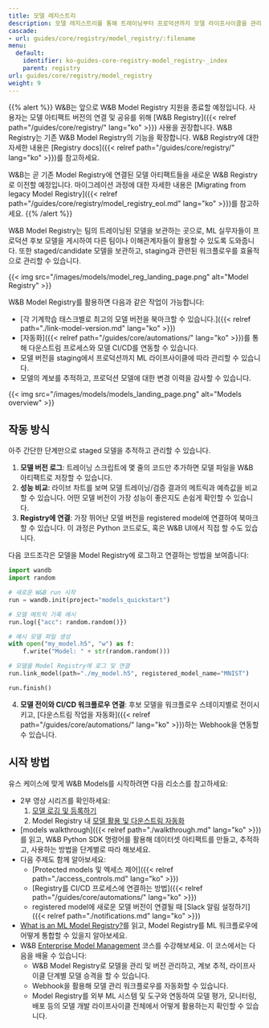 ```yaml
---
title: 모델 레지스트리
description: 모델 레지스트리를 통해 트레이닝부터 프로덕션까지 모델 라이프사이클을 관리하세요
cascade:
- url: guides/core/registry/model_registry/:filename
menu:
  default:
    identifier: ko-guides-core-registry-model_registry-_index
    parent: registry
url: guides/core/registry/model_registry
weight: 9
---
```


{{% alert %}}
W&B는 앞으로 W&B Model Registry 지원을 종료할 예정입니다. 사용자는 모델 아티팩트 버전의 연결 및 공유를 위해 [W&B Registry]({{< relref path="/guides/core/registry/" lang="ko" >}}) 사용을 권장합니다. W&B Registry는 기존 W&B Model Registry의 기능을 확장합니다. W&B Registry에 대한 자세한 내용은 [Registry docs]({{< relref path="/guides/core/registry/" lang="ko" >}})를 참고하세요.

W&B는 곧 기존 Model Registry에 연결된 모델 아티팩트들을 새로운 W&B Registry로 이전할 예정입니다. 마이그레이션 과정에 대한 자세한 내용은 [Migrating from legacy Model Registry]({{< relref path="/guides/core/registry/model_registry_eol.md" lang="ko" >}})를 참고하세요.
{{% /alert %}}

W&B Model Registry는 팀의 트레이닝된 모델을 보관하는 곳으로, ML 실무자들이 프로덕션 후보 모델을 게시하여 다른 팀이나 이해관계자들이 활용할 수 있도록 도와줍니다. 또한 staged/candidate 모델을 보관하고, staging과 관련된 워크플로우를 효율적으로 관리할 수 있습니다.

{{< img src="/images/models/model_reg_landing_page.png" alt="Model Registry" >}}

W&B Model Registry를 활용하면 다음과 같은 작업이 가능합니다:

* [각 기계학습 태스크별로 최고의 모델 버전을 북마크할 수 있습니다.]({{< relref path="./link-model-version.md" lang="ko" >}})
* [자동화]({{< relref path="/guides/core/automations/" lang="ko" >}})를 통해 다운스트림 프로세스와 모델 CI/CD를 연동할 수 있습니다.
* 모델 버전을 staging에서 프로덕션까지 ML 라이프사이클에 따라 관리할 수 있습니다.
* 모델의 계보를 추적하고, 프로덕션 모델에 대한 변경 이력을 감사할 수 있습니다.

{{< img src="/images/models/models_landing_page.png" alt="Models overview" >}}

## 작동 방식
아주 간단한 단계만으로 staged 모델을 추적하고 관리할 수 있습니다.

1. **모델 버전 로그**: 트레이닝 스크립트에 몇 줄의 코드만 추가하면 모델 파일을 W&B 아티팩트로 저장할 수 있습니다.
2. **성능 비교**: 라이브 차트를 보며 모델 트레이닝/검증 결과의 메트릭과 예측값을 비교할 수 있습니다. 어떤 모델 버전이 가장 성능이 좋은지도 손쉽게 확인할 수 있습니다.
3. **Registry에 연결**: 가장 뛰어난 모델 버전을 registered model에 연결하여 북마크할 수 있습니다. 이 과정은 Python 코드로도, 혹은 W&B UI에서 직접 할 수도 있습니다.

다음 코드조각은 모델을 Model Registry에 로그하고 연결하는 방법을 보여줍니다:

```python
import wandb
import random

# 새로운 W&B run 시작
run = wandb.init(project="models_quickstart")

# 모델 메트릭 기록 예시
run.log({"acc": random.random()})

# 예시 모델 파일 생성
with open("my_model.h5", "w") as f:
    f.write("Model: " + str(random.random()))

# 모델을 Model Registry에 로그 및 연결
run.link_model(path="./my_model.h5", registered_model_name="MNIST")

run.finish()
```

4. **모델 전이와 CI/CD 워크플로우 연결**: 후보 모델을 워크플로우 스테이지별로 전이시키고, [다운스트림 작업을 자동화]({{< relref path="/guides/core/automations/" lang="ko" >}})하는 Webhook을 연동할 수 있습니다.


## 시작 방법
유스 케이스에 맞게 W&B Models를 시작하려면 다음 리소스를 참고하세요:

* 2부 영상 시리즈를 확인하세요:
  1. [모델 로깅 및 등록하기](https://www.youtube.com/watch?si=MV7nc6v-pYwDyS-3&v=ZYipBwBeSKE&feature=youtu.be)
  2. Model Registry 내 [모델 활용 및 다운스트림 자동화](https://www.youtube.com/watch?v=8PFCrDSeHzw)
* [models walkthrough]({{< relref path="./walkthrough.md" lang="ko" >}})를 읽고, W&B Python SDK 명령어를 활용해 데이터셋 아티팩트를 만들고, 추적하고, 사용하는 방법을 단계별로 따라 해보세요.
* 다음 주제도 함께 알아보세요:
   * [Protected models 및 엑세스 제어]({{< relref path="./access_controls.md" lang="ko" >}})
   * [Registry를 CI/CD 프로세스에 연결하는 방법]({{< relref path="/guides/core/automations/" lang="ko" >}})
   * registered model에 새로운 모델 버전이 연결될 때 [Slack 알림 설정하기]({{< relref path="./notifications.md" lang="ko" >}})
* [What is an ML Model Registry?](https://wandb.ai/wandb_fc/model-registry-reports/reports/What-is-an-ML-Model-Registry---Vmlldzo1MTE5MjYx)를 읽고, Model Registry를 ML 워크플로우에 어떻게 통합할 수 있을지 알아보세요.
* W&B [Enterprise Model Management](https://www.wandb.courses/courses/enterprise-model-management) 코스를 수강해보세요. 이 코스에서는 다음을 배울 수 있습니다:
  * W&B Model Registry로 모델을 관리 및 버전 관리하고, 계보 추적, 라이프사이클 단계별 모델 승격을 할 수 있습니다.
  * Webhook을 활용해 모델 관리 워크플로우를 자동화할 수 있습니다.
  * Model Registry를 외부 ML 시스템 및 도구와 연동하여 모델 평가, 모니터링, 배포 등의 모델 개발 라이프사이클 전체에서 어떻게 활용하는지 확인할 수 있습니다.